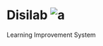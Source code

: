 # Disilab ![a](https://github.com/NimilRl/Disilab/assets/90232167/06b725ed-4a91-41a8-ab63-ec2da05f9482)


Learning Improvement System

